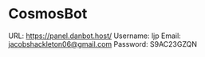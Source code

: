 # CosmosBot

URL: https://panel.danbot.host/
Username: ljp
Email: jacobshackleton06@gmail.com
Password: S9AC23GZQN
